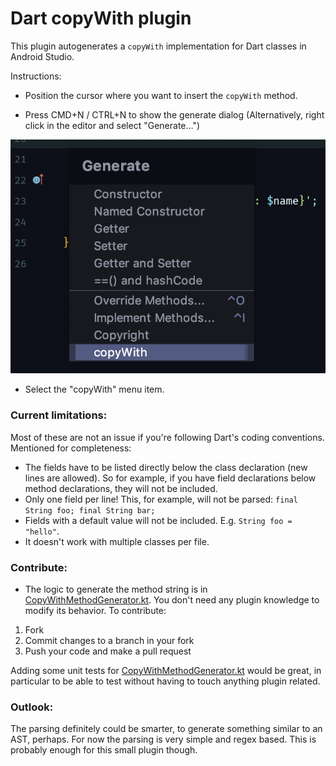# Dart copyWith plugin

This plugin autogenerates a `copyWith` implementation for Dart classes in Android Studio.

Instructions:

- Position the cursor where you want to insert the  `copyWith` method.

- Press CMD+N / CTRL+N to show the generate dialog (Alternatively, right click in the editor and select "Generate...")

![ScreenShot](img/screenshot.png)

- Select the "copyWith" menu item.

### Current limitations:

Most of these are not an issue if you're following Dart's coding conventions. Mentioned for completeness:

- The fields have to be listed directly below the class declaration (new lines are allowed). So for example, if you have field declarations below method declarations, they will not be included.
- Only one field per line! This, for example, will not be parsed: `final String foo; final String bar;`
- Fields with a default value will not be included. E.g. `String foo = "hello"`.
- It doesn't work with multiple classes per file.

### Contribute:

- The logic to generate the method string is in [CopyWithMethodGenerator.kt](https://github.com/i-schuetz/dart_copy_with_plugin/blob/master/src/main/kotlin/action/CopyWithMethodGenerator.kt). You don't need any plugin knowledge to modify its behavior. To contribute:
1. Fork
2. Commit changes to a branch in your fork
3. Push your code and make a pull request
    
Adding some unit tests for [CopyWithMethodGenerator.kt](https://github.com/i-schuetz/dart_copy_with_plugin/blob/master/src/main/kotlin/action/CopyWithMethodGenerator.kt) would be great, in particular to be able to test without having to touch anything plugin related.

### Outlook:

The parsing definitely could be smarter, to generate something similar to an AST, perhaps. For now the parsing is very simple and regex based. This is probably enough for this small plugin though.
